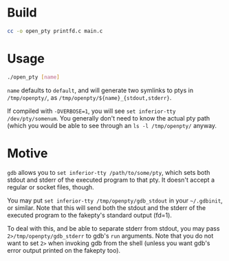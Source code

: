 # Build
```sh
cc -o open_pty printfd.c main.c
```

# Usage
```sh
./open_pty [name]
```

`name` defaults to `default`, and will generate two symlinks to ptys in `/tmp/openpty/`, as `/tmp/openpty/${name}_{stdout,stderr}`.

If compiled with `-DVERBOSE=1`, you will see `set inferior-tty /dev/pty/somenum`. You generally don't need to know the actual pty path (which you would be able to see through an `ls -l /tmp/openpty/` anyway.

# Motive

`gdb` allows you to `set inferior-tty /path/to/some/pty`, which sets both stdout and stderr of the executed program to that pty. It doesn't accept a regular or socket files, though.

You may put `set inferior-tty /tmp/openpty/gdb_stdout` in your `~/.gdbinit`, or similar. Note that this will send both the stdout and the stderr of the executed program to the fakepty's standard output (fd=1).

To deal with this, and be able to separate stderr from stdout, you may pass `2>/tmp/openpty/gdb_stderr` to gdb's `run` arguments. Note that you do not want to set `2>` when invoking gdb from the shell (unless you want gdb's error output printed on the fakepty too).

